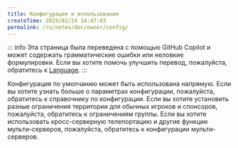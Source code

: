 ```yaml
---
title: Конфигурация и использование
createTime: 2025/02/24 14:47:43
permalink: /ru/notes/doc/owner/config/
---
```


::: info
Эта страница была переведена с помощью GitHub Copilot и может содержать грамматические ошибки или неловкие формулировки.
Если вы хотите помочь улучшить перевод, пожалуйста, обратитесь к [Language](/ru/notes/doc/owner/config-ref/languages/).
:::

<LinkCard title="Справочник по конфигурации" href="/ru/notes/doc/owner/config-ref/overview/" icon="fluent-emoji-flat:bookmark-tabs">
    Конфигурация по умолчанию может быть использована напрямую. Если вы хотите узнать больше о параметрах конфигурации, пожалуйста, обратитесь к справочнику по конфигурации.
</LinkCard>

<LinkCard title="Ограничения группы" href="/ru/notes/doc/owner/other/multi-limitations/" icon="fluent-emoji-flat:bar-chart">
    Если вы хотите установить разные ограничения территории для обычных игроков и спонсоров, пожалуйста, обратитесь к ограничениям группы.
</LinkCard>

<LinkCard title="Мульти-серверы" href="/ru/notes/doc/owner/other/multi-server/" icon="emojione-v1:three-networked-computers">
    Если вы хотите использовать кросс-серверную телепортацию и другие функции мульти-серверов, пожалуйста, обратитесь к конфигурации мульти-серверов.
</LinkCard>
